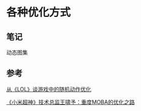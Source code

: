 # 各种优化方式

## 笔记

动态图集

## 参考

[从《LOL》谈游戏中的随机动作优化](https://gameinstitute.qq.com/community/detail/106311)

[《小米超神》技术总监王啸予：重度MOBA的优化之路](https://zhuanlan.zhihu.com/p/38004837)
